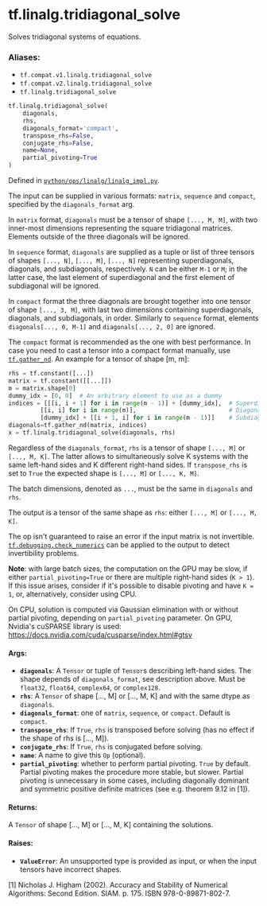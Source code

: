<div itemscope itemtype="http://developers.google.com/ReferenceObject">
<meta itemprop="name" content="tf.linalg.tridiagonal_solve" />
<meta itemprop="path" content="Stable" />
</div>

# tf.linalg.tridiagonal_solve

Solves tridiagonal systems of equations.

### Aliases:

* `tf.compat.v1.linalg.tridiagonal_solve`
* `tf.compat.v2.linalg.tridiagonal_solve`
* `tf.linalg.tridiagonal_solve`

``` python
tf.linalg.tridiagonal_solve(
    diagonals,
    rhs,
    diagonals_format='compact',
    transpose_rhs=False,
    conjugate_rhs=False,
    name=None,
    partial_pivoting=True
)
```



Defined in [`python/ops/linalg/linalg_impl.py`](/code/stable/tensorflow/python/ops/linalg/linalg_impl.py).

<!-- Placeholder for "Used in" -->

The input can be supplied in various formats: `matrix`, `sequence` and
`compact`, specified by the `diagonals_format` arg.

In `matrix` format, `diagonals` must be a tensor of shape `[..., M, M]`, with
two inner-most dimensions representing the square tridiagonal matrices.
Elements outside of the three diagonals will be ignored.

In `sequence` format, `diagonals` are supplied as a tuple or list of three
tensors of shapes `[..., N]`, `[..., M]`, `[..., N]` representing
superdiagonals, diagonals, and subdiagonals, respectively. `N` can be either
`M-1` or `M`; in the latter case, the last element of superdiagonal and the
first element of subdiagonal will be ignored.

In `compact` format the three diagonals are brought together into one tensor
of shape `[..., 3, M]`, with last two dimensions containing superdiagonals,
diagonals, and subdiagonals, in order. Similarly to `sequence` format,
elements `diagonals[..., 0, M-1]` and `diagonals[..., 2, 0]` are ignored.

The `compact` format is recommended as the one with best performance. In case
you need to cast a tensor into a compact format manually, use <a href="../../tf/gather_nd.md"><code>tf.gather_nd</code></a>.
An example for a tensor of shape [m, m]:

```python
rhs = tf.constant([...])
matrix = tf.constant([[...]])
m = matrix.shape[0]
dummy_idx = [0, 0]  # An arbitrary element to use as a dummy
indices = [[[i, i + 1] for i in range(m - 1)] + [dummy_idx],  # Superdiagonal
         [[i, i] for i in range(m)],                          # Diagonal
         [dummy_idx] + [[i + 1, i] for i in range(m - 1)]]    # Subdiagonal
diagonals=tf.gather_nd(matrix, indices)
x = tf.linalg.tridiagonal_solve(diagonals, rhs)
```

Regardless of the `diagonals_format`, `rhs` is a tensor of shape `[..., M]` or
`[..., M, K]`. The latter allows to simultaneously solve K systems with the
same left-hand sides and K different right-hand sides. If `transpose_rhs`
is set to `True` the expected shape is `[..., M]` or `[..., K, M]`.

The batch dimensions, denoted as `...`, must be the same in `diagonals` and
`rhs`.

The output is a tensor of the same shape as `rhs`: either `[..., M]` or
`[..., M, K]`.

The op isn't guaranteed to raise an error if the input matrix is not
invertible. <a href="../../tf/debugging/check_numerics.md"><code>tf.debugging.check_numerics</code></a> can be applied to the output to
detect invertibility problems.

**Note**: with large batch sizes, the computation on the GPU may be slow, if
either `partial_pivoting=True` or there are multiple right-hand sides
(`K > 1`). If this issue arises, consider if it's possible to disable pivoting
and have `K = 1`, or, alternatively, consider using CPU.

On CPU, solution is computed via Gaussian elimination with or without partial
pivoting, depending on `partial_pivoting` parameter. On GPU, Nvidia's cuSPARSE
library is used: https://docs.nvidia.com/cuda/cusparse/index.html#gtsv

#### Args:


* <b>`diagonals`</b>: A `Tensor` or tuple of `Tensor`s describing left-hand sides. The
  shape depends of `diagonals_format`, see description above. Must be
  `float32`, `float64`, `complex64`, or `complex128`.
* <b>`rhs`</b>: A `Tensor` of shape [..., M] or [..., M, K] and with the same dtype as
  `diagonals`.
* <b>`diagonals_format`</b>: one of `matrix`, `sequence`, or `compact`. Default is
  `compact`.
* <b>`transpose_rhs`</b>: If `True`, `rhs` is transposed before solving (has no effect
  if the shape of rhs is [..., M]).
* <b>`conjugate_rhs`</b>: If `True`, `rhs` is conjugated before solving.
* <b>`name`</b>:  A name to give this `Op` (optional).
* <b>`partial_pivoting`</b>: whether to perform partial pivoting. `True` by default.
  Partial pivoting makes the procedure more stable, but slower. Partial
  pivoting is unnecessary in some cases, including diagonally dominant and
  symmetric positive definite matrices (see e.g. theorem 9.12 in [1]).


#### Returns:

A `Tensor` of shape [..., M] or [..., M, K] containing the solutions.



#### Raises:


* <b>`ValueError`</b>: An unsupported type is provided as input, or when the input
tensors have incorrect shapes.

[1] Nicholas J. Higham (2002). Accuracy and Stability of Numerical Algorithms:
Second Edition. SIAM. p. 175. ISBN 978-0-89871-802-7.